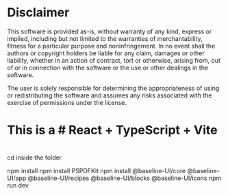 # Disclaimer
This software is provided as-is, without warranty of any kind, express or implied, including but not limited to the warranties of merchantability, fitness for a particular purpose and noninfringement. In no event shall the authors or copyright holders be liable for any claim, damages or other liability, whether in an action of contract, tort or otherwise, arising from, out of or in connection with the software or the use or other dealings in the software.

The user is solely responsible for determining the appropriateness of using or redistributing the software and assumes any risks associated with the exercise of permissions under the license.

# This is a # React + TypeScript + Vite
#
cd inside the folder 

npm install 
npm install PSPDFKit 
npm install @baseline-UI/core @baseline-UI/app @baseline-UI/recipes @baseline-UI/blocks @baseline-UI/icons 
npm run dev

#
